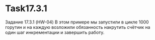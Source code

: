 # Task17.3.1
Задание 17.3.1 (HW-04)
В этом примере мы запустили в цикле 1000 горутин и на каждую возложили обязанность накрутить счётчик на один шаг инкрементации и завершить работу.
